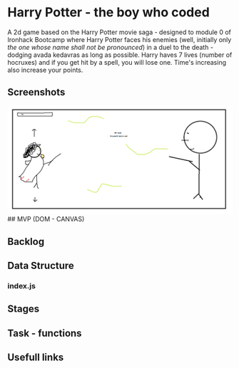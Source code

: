 # Harry Potter - the boy who coded
A 2d game based on the Harry Potter movie saga - designed to module 0 of Ironhack Bootcamp where Harry Potter faces his enemies (well, initially only *the one whose name shall not be pronounced*) in a duel to the death - dodging avada kedavras as long as possible. Harry haves 7 lives (number of hocruxes) and if you get hit by a spell, you will lose one. Time's increasing also increase your points.

## Screenshots
<img width="600px" src="images/harry potter game.png">
## MVP (DOM - CANVAS)

## Backlog

## Data Structure
### index.js

## Stages

## Task - functions

## Usefull links




